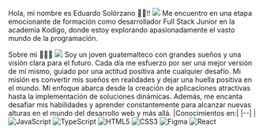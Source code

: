<span >Hola, mi nombre es Eduardo Solórzano 👋🏽!!</span>
<a href="https://www.youtube.com/watch?v=dQw4w9WgXcQ"><img src="https://user-images.githubusercontent.com/73097560/115834477-dbab4500-a447-11eb-908a-139a6edaec5c.gif"></a>
Me encuentro en una etapa emocionante de formación como desarrollador Full Stack Junior en la academia Kodigo, donde estoy explorando apasionadamente el vasto mundo de la programación.

<span >Sobre mi 👨🏽‍💻</span>
<a href="https://www.youtube.com/watch?v=dQw4w9WgXcQ"><img src="https://user-images.githubusercontent.com/73097560/115834477-dbab4500-a447-11eb-908a-139a6edaec5c.gif"></a>
Soy un joven guatemalteco con grandes sueños y una visión clara para el futuro. Cada día me esfuerzo por ser una mejor versión de mí mismo, guiado por una actitud positiva ante cualquier desafío. Mi misión es convertir mis sueños en realidades y dejar una huella positiva en el mundo.
Mi enfoque abarca desde la creación de aplicaciones atractivas hasta la implementación de soluciones dinámicas. Además, me encanta desafiar mis habilidades y aprender constantemente para alcanzar nuevas alturas en el mundo del desarrollo web y más allá.
|Conocimientos en:|
|--|
| ![JavaScript](https://img.shields.io/badge/javascript-%23323330.svg?style=for-the-badge&logo=javascript&logoColor=%23F7DF1E)  ![TypeScript](https://img.shields.io/badge/typescript-%23007ACC.svg?style=for-the-badge&logo=typescript&logoColor=white) ![HTML5](https://img.shields.io/badge/html5-%23E34F26.svg?style=for-the-badge&logo=html5&logoColor=white) ![CSS3](https://img.shields.io/badge/css3-%231572B6.svg?style=for-the-badge&logo=css3&logoColor=white) ![Figma](https://img.shields.io/badge/figma-%23F24E1E.svg?style=for-the-badge&logo=figma&logoColor=white) ![React](https://img.shields.io/badge/react-%2320232a.svg?style=for-the-badge&logo=react&logoColor=%2361DAFB)



<!--
**Edw-code/Edw-code** is a ✨ _special_ ✨ repository because its `README.md` (this file) appears on your GitHub profile.

Here are some ideas to get you started:

- 🔭 I’m currently working on ...
- 🌱 I’m currently learning ...
- 👯 I’m looking to collaborate on ...
- 🤔 I’m looking for help with ...
- 💬 Ask me about ...
- 📫 How to reach me: ...
- 😄 Pronouns: ...
- ⚡ Fun fact: ...
-->
